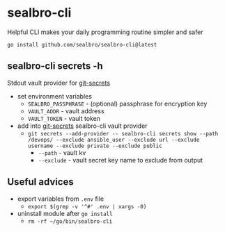 # sealbro-cli

Helpful CLI makes your daily programming routine simpler and safer

`go install github.com/sealbro/sealbro-cli@latest`

## sealbro-cli secrets -h

Stdout vault provider for [git-secrets](https://github.com/awslabs/git-secrets)

- set environment variables
  - `SEALBRO_PASSPHRASE` - (optional) passphrase for encryption key
  - `VAULT_ADDR` - vault address
  - `VAULT_TOKEN` - vault token
- add into [git-secrets](https://github.com/awslabs/git-secrets) sealbro-cli vault provider
  - `git secrets --add-provider -- sealbro-cli secrets show --path /devops/ --exclude ansible_user --exclude url --exclude username --exclude private --exclude public`
    - `--path` - vault kv
    - `--exclude` - vault secret key name to exclude from output

## Useful advices  

- export variables from `.env` file
  - `export $(grep -v '^#' .env | xargs -0)`
- uninstall module after `go install`
  - `rm -rf ~/go/bin/sealbro-cli`